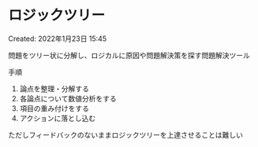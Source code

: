 # ロジックツリー

Created: 2022年1月23日 15:45

問題をツリー状に分解し、ロジカルに原因や問題解決策を探す問題解決ツール

手順

1. 論点を整理・分解する
2. 各論点について数値分析をする
3. 項目の重み付けをする
4. アクションに落とし込む

ただしフィードバックのないままロジックツリーを上達させることは難しい